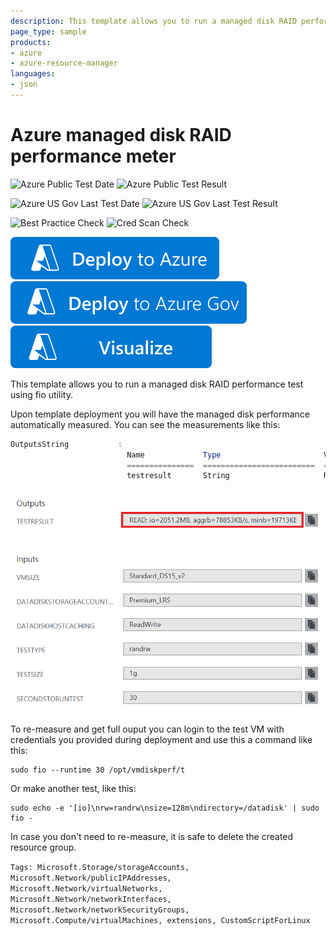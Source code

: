 ```yaml
---
description: This template allows you to run a managed disk RAID performance test for different workload types using fio utility.
page_type: sample
products:
- azure
- azure-resource-manager
languages:
- json
---
```

# Azure managed disk RAID performance meter

![Azure Public Test Date](https://azurequickstartsservice.blob.core.windows.net/badges/demos/managed-disk-raid-performance-meter/PublicLastTestDate.svg)
![Azure Public Test Result](https://azurequickstartsservice.blob.core.windows.net/badges/demos/managed-disk-raid-performance-meter/PublicDeployment.svg)

![Azure US Gov Last Test Date](https://azurequickstartsservice.blob.core.windows.net/badges/demos/managed-disk-raid-performance-meter/FairfaxLastTestDate.svg)
![Azure US Gov Last Test Result](https://azurequickstartsservice.blob.core.windows.net/badges/demos/managed-disk-raid-performance-meter/FairfaxDeployment.svg)

![Best Practice Check](https://azurequickstartsservice.blob.core.windows.net/badges/demos/managed-disk-raid-performance-meter/BestPracticeResult.svg)
![Cred Scan Check](https://azurequickstartsservice.blob.core.windows.net/badges/demos/managed-disk-raid-performance-meter/CredScanResult.svg)

[![Deploy To Azure](https://raw.githubusercontent.com/Azure/azure-quickstart-templates/master/1-CONTRIBUTION-GUIDE/images/deploytoazure.svg?sanitize=true)](https://portal.azure.com/#create/Microsoft.Template/uri/https%3A%2F%2Fraw.githubusercontent.com%2FAzure%2Fazure-quickstart-templates%2Fmaster%2Fdemos%2Fmanaged-disk-raid-performance-meter%2Fazuredeploy.json)
[![Deploy To Azure US Gov](https://raw.githubusercontent.com/Azure/azure-quickstart-templates/master/1-CONTRIBUTION-GUIDE/images/deploytoazuregov.svg?sanitize=true)](https://portal.azure.us/#create/Microsoft.Template/uri/https%3A%2F%2Fraw.githubusercontent.com%2FAzure%2Fazure-quickstart-templates%2Fmaster%2Fdemos%2Fmanaged-disk-raid-performance-meter%2Fazuredeploy.json)
[![Visualize](https://raw.githubusercontent.com/Azure/azure-quickstart-templates/master/1-CONTRIBUTION-GUIDE/images/visualizebutton.svg?sanitize=true)](http://armviz.io/#/?load=https%3A%2F%2Fraw.githubusercontent.com%2FAzure%2Fazure-quickstart-templates%2Fmaster%2Fdemos%2Fmanaged-disk-raid-performance-meter%2Fazuredeploy.json)

This template allows you to run a managed disk RAID performance test using fio utility.

Upon template deployment you will have the managed disk performance automatically measured. You can see the measurements like this:

```powershell
OutputsString           :
                          Name             Type                       Value
                          ===============  =========================  ==========
                          testresult       String                     READ: io=2051.2MB, aggrb=78853KB/s, minb=19713KB/s, maxb=20024KB/s, mint=26222msec, maxt=26636msec; WRITE: io=2044.9MB, aggrb=78613KB/s, minb=19653KB/s, maxb=19963KB/s, mint=26222msec, maxt=26636msec;
```

![alt text](images/diskperformance.png "Disk performance measurement output")

To re-measure and get full ouput you can login to the test VM with credentials you provided during deployment and use this a command like this:

```shell
sudo fio --runtime 30 /opt/vmdiskperf/t
```

Or make another test, like this:

```shell
sudo echo -e '[io]\nrw=randrw\nsize=128m\ndirectory=/datadisk' | sudo fio -

```

In case you don't need to re-measure, it is safe to delete the created resource group.

`Tags: Microsoft.Storage/storageAccounts, Microsoft.Network/publicIPAddresses, Microsoft.Network/virtualNetworks, Microsoft.Network/networkInterfaces, Microsoft.Network/networkSecurityGroups, Microsoft.Compute/virtualMachines, extensions, CustomScriptForLinux`
